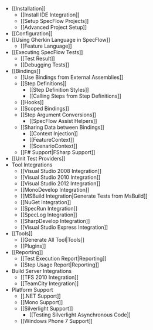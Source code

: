 * [[Installation]]
    * [[Install IDE Integration]]
    * [[Setup SpecFlow Projects]]
    * [[Advanced Project Setup]]
* [[Configuration]]
* [[Using Gherkin Language in SpecFlow]]
    * [[Feature Language]]
* [[Executing SpecFlow Tests]]
    * [[Test Result]]
    * [[Debugging Tests]]
* [[Bindings]]
    * [[Use Bindings from External Assemblies]]
    * [[Step Definitions]]
        * [[Step Definition Styles]]
        * [[Calling Steps from Step Definitions]]
    * [[Hooks]]
    * [[Scoped Bindings]]
    * [[Step Argument Conversions]]
        * [[SpecFlow Assist Helpers]]
    * [[Sharing Data between Bindings]]
        * [[Context Injection]]
        * [[FeatureContext]]
        * [[ScenarioContext]]
    * [[F# Support|FSharp Support]]
* [[Unit Test Providers]]
* Tool Integrations
    * [[Visual Studio 2008 Integration]]
    * [[Visual Studio 2010 Integration]]
    * [[Visual Studio 2012 Integration]]
    * [[MonoDevelop Integration]]
    * [[MSBuild Integration|Generate Tests from MsBuild]]
    * [[NuGet Integration]]
    * [[SpecRun Integration]]
    * [[SpecLog Integration]]
    * [[SharpDevelop Integration]]
    * [[Visual Studio Express Integration]]
* [[Tools]]
    * [[Generate All Tool|Tools]]
    * [[Plugins]]
* [[Reporting]]
    * [[Test Execution Report|Reporting]]
    * [[Step Usage Report|Reporting]]
* Build Server Integrations
    * [[TFS 2010 Integration]]
    * [[TeamCity Integration]]
* Platform Support
    * [[.NET Support]]
    * [[Mono Support]]
    * [[Silverlight Support]]
        * [[Testing Silverlight Asynchronous Code]]
    * [[Windows Phone 7 Support]]